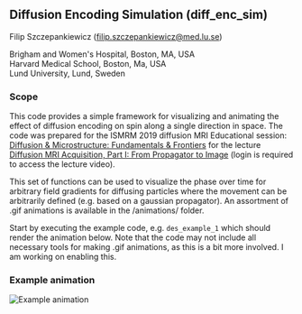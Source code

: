 ## Diffusion Encoding Simulation (diff_enc_sim)

Filip Szczepankiewicz (filip.szczepankiewicz@med.lu.se)  

Brigham and Women's Hospital, Boston, MA, USA  
Harvard Medical School, Boston, Ma, USA  
Lund University, Lund, Sweden  

### Scope
This code provides a simple framework for visualizing and animating the effect of diffusion encoding on spin along a single direction in space. The code was prepared for the ISMRM 2019 diffusion MRI Educational session: [Diffusion & Microstructure: Fundamentals & Frontiers](https://www.ismrm.org/19/program_files/WE05.htm) for the lecture [Diffusion MRI Acquisition, Part I: From Propagator to Image](https://cds.ismrm.org/protected/19MPresentations/eduvids/11/710B/0845/) (login is required to access the lecture video).

This set of functions can be used to visualize the phase over time for arbitrary field gradients for diffusing particles where the movement can be arbitrarily defined (e.g. based on a gaussian propagator). An assortment of .gif animations is available in the /animations/ folder.

Start by executing the example code, e.g. `des_example_1` which should render the animation below. Note that the code may not include all necessary tools for making .gif animations, as this is a bit more involved. I am working on enabling this.

### Example animation
![Example animation](animations/walkon_1.gif)
